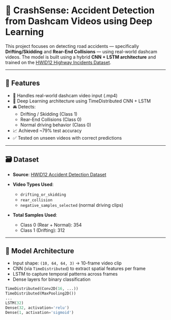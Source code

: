 # 🚗 CrashSense: Accident Detection from Dashcam Videos using Deep Learning

This project focuses on detecting road accidents — specifically **Drifting/Skidding** and **Rear-End Collisions** — using real-world dashcam videos. The model is built using a hybrid **CNN + LSTM architecture** and trained on the [HWID12 Highway Incidents Dataset](https://www.kaggle.com/datasets/landrykezebou/hwid12-highway-incidents-detection-dataset).

---

## 📌 Features

- 🎥 Handles real-world dashcam video input (.mp4)
- 🧠 Deep Learning architecture using TimeDistributed CNN + LSTM
- 🚘 Detects:
  - Drifting / Skidding (Class 1)
  - Rear-End Collisions (Class 0)
  - Normal driving behavior (Class 0)
- 📈 Achieved ~79% test accuracy
- ✅ Tested on unseen videos with correct predictions

---

## 🗃️ Dataset

- **Source**: [HWID12 Accident Detection Dataset](https://www.kaggle.com/datasets/landrykezebou/hwid12-highway-incidents-detection-dataset)
- **Video Types Used**:
  - `drifting_or_skidding`
  - `rear_collision`
  - `negative_samples_selected` (normal driving clips)

- **Total Samples Used**:
  - Class 0 (Rear + Normal): 354
  - Class 1 (Drifting): 312

---

## 🧠 Model Architecture

- Input shape: `(10, 64, 64, 3)` → 10-frame video clip
- CNN (via `TimeDistributed`) to extract spatial features per frame
- LSTM to capture temporal patterns across frames
- Dense layers for binary classification

```python
TimeDistributed(Conv2D(16, ...))
TimeDistributed(MaxPooling2D())
...
LSTM(32)
Dense(32, activation='relu')
Dense(1, activation='sigmoid')
